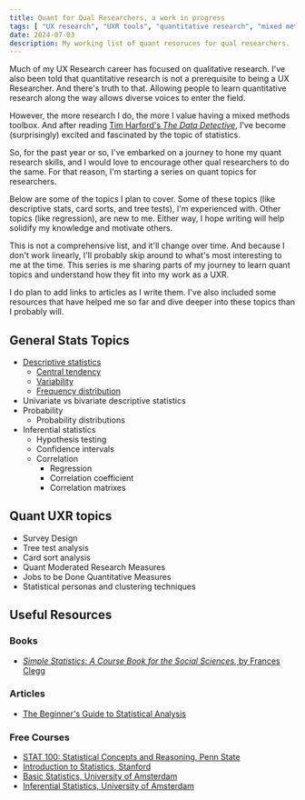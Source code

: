 ```yaml
---
title: Quant for Qual Researchers, a work in progress
tags: [ "UX research", "UXR tools", "quantitative research", "mixed methods" ]
date: 2024-07-03
description: My working list of quant resoruces for qual researchers.
---
```

Much of my UX Research career has focused on qualitative research. I've also been told that quantitative research is not a prerequisite to being a UX Researcher. And there's truth to that. Allowing people to learn quantitative research along the way allows diverse voices to enter the field.

However, the more research I do, the more I value having a mixed methods toolbox. And after reading [Tim Harford's *The Data Detective*](https://timharford.com/books/datadetective/), I've become (surprisingly) excited and fascinated by the topic of statistics. 


So, for the past year or so, I've embarked on a journey to hone my quant research skills, and I would love to encourage other qual researchers to do the same. For that reason, I'm starting a series on quant topics for researchers. 

Below are some of the topics I plan to cover. Some of these topics (like descriptive stats, card sorts, and tree tests), I'm experienced with. Other topics (like regression), are new to me. Either way, I hope writing will help solidify my knowledge and motivate others. 

This is not a comprehensive list, and it'll change over time. And because I don't work linearly, I'll probably skip around to what's most interesting to me at the time. This series is me sharing parts of my journey to learn quant topics and understand how they fit into my work as a UXR.

I do plan to add links to articles as I write them. I've also included some resources that have helped me so far and dive deeper into these topics than I probably will.

## General Stats Topics
- <a href="../descriptive-statistics"> Descriptive statistics</a>
	- <a href="../descriptive-statistics/#central-tendency">Central tendency </a>
	- <a href="../descriptive-statistics/#variability">Variability</a>
	- <a href="../descriptive-statistics/#frequency-distribution">Frequency distribution</a>
- Univariate vs bivariate descriptive statistics
- Probability
	- Probability distributions
- Inferential statistics
	- Hypothesis testing
	- Confidence intervals
	- Correlation
		- Regression
		- Correlation coefficient
		- Correlation matrixes

## Quant UXR topics
- Survey Design
- Tree test analysis
- Card sort analysis
- Quant Moderated Research Measures
- Jobs to be Done Quantitative Measures
- Statistical personas and clustering techniques

## Useful Resources
### Books
- [*Simple Statistics: A Course Book for the Social Sciences*, by Frances Clegg](https://www.amazon.com/Simple-Statistics-Course-Social-Sciences/dp/0521288029)
### Articles
- [The Beginner's Guide to Statistical Analysis](https://www.scribbr.com/category/statistics/)
### Free Courses
- [STAT 100: Statistical Concepts and Reasoning, Penn State](https://online.stat.psu.edu/stat100/)
- [Introduction to Statistics, Stanford](https://www.coursera.org/learn/stanford-statistics)
- [Basic Statistics, University of Amsterdam](https://www.coursera.org/learn/basic-statistics)
- [Inferential Statistics, University of Amsterdam](https://www.coursera.org/learn/inferential-statistics)